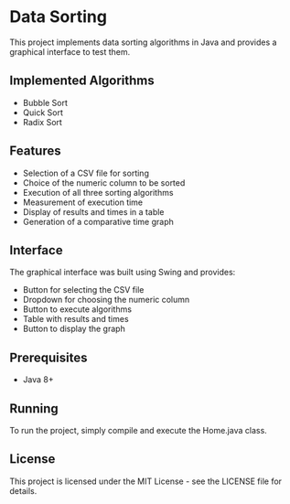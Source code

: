# Data Sorting

This project implements data sorting algorithms in Java and provides a graphical interface to test them.

## Implemented Algorithms

- Bubble Sort
- Quick Sort
- Radix Sort

## Features

- Selection of a CSV file for sorting
- Choice of the numeric column to be sorted
- Execution of all three sorting algorithms
- Measurement of execution time
- Display of results and times in a table
- Generation of a comparative time graph

## Interface

The graphical interface was built using Swing and provides:

- Button for selecting the CSV file
- Dropdown for choosing the numeric column
- Button to execute algorithms
- Table with results and times
- Button to display the graph

## Prerequisites

- Java 8+

## Running

To run the project, simply compile and execute the Home.java class.

## License

This project is licensed under the MIT License - see the LICENSE file for details.
